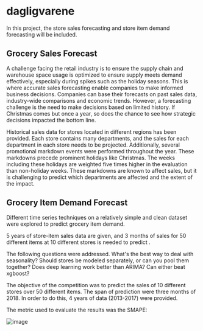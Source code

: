# dagligvarene
In this project, the store sales forecasting and store item demand forecasting will be included.

## Grocery Sales Forecast
A challenge facing the retail industry is to ensure the supply chain and warehouse space usage is optimized to ensure supply meets demand effectively, especially during spikes such as the holiday seasons. This is where accurate sales forecasting enable companies to make informed business decisions. Companies can base their forecasts on past sales data, industry-wide comparisons and economic trends. However, a forecasting challenge is the need to make decisions based on limited history. If Christmas comes but once a year, so does the chance to see how strategic decisions impacted the bottom line.

Historical sales data for stores located in different regions has been provided. Each store contains many departments, and the sales for each department in each store needs to be projected. Additionally, several promotional markdown events were performed throughout the year. These markdowns precede prominent holidays like Christmas. The weeks including these holidays are weighted five times higher in the evaluation than non-holiday weeks. These markdowns are known to affect sales, but it is challenging to predict which departments are affected and the extent of the impact.

## Grocery Item Demand Forecast
Different time series techniques on a relatively simple and clean dataset were explored to predict grocery item demand.

5 years of store-item sales data are given, and 3 months of sales for 50 different items at 10 different stores is needed to predict .

The following questions were addressed. What's the best way to deal with seasonality? Should stores be modeled separately, or can you pool them together? Does deep learning work better than ARIMA? Can either beat xgboost?

The objective of the competition was to predict the sales of 10 different stores over 50 different items. The span of prediction were three months of 2018. In order to do this, 4 years of data (2013-2017) were provided.

The metric used to evaluate the results was the SMAPE:

 ![image](https://user-images.githubusercontent.com/53918424/123527051-89eb9900-d6dc-11eb-9ff7-246f757d24dc.png)

